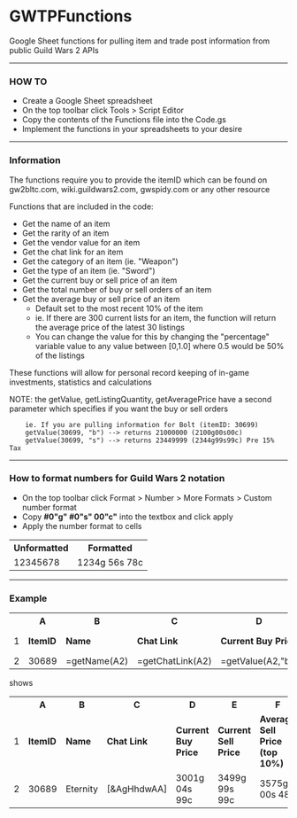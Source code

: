 # GWTPFunctions
Google Sheet functions for pulling item and trade post information from public Guild Wars 2 APIs
<hr>
<h3>HOW TO</h3>

  - Create a Google Sheet spreadsheet
  - On the top toolbar click Tools > Script Editor
  - Copy the contents of the Functions file into the Code.gs 
  - Implement the functions in your spreadsheets to your desire
<hr>

<h3>Information</h3>

The functions require you to provide the itemID which can be found on gw2bltc.com, wiki.guildwars2.com, gwspidy.com or any other resource

Functions that are included in the code:
  - Get the name of an item
  - Get the rarity of an item
  - Get the vendor value for an item
  - Get the chat link for an item
  - Get the category of an item (ie. "Weapon")
  - Get the type of an item (ie. "Sword")
  - Get the current buy or sell price of an item
  - Get the total number of buy or sell orders of an item
  - Get the average buy or sell price of an item 
      - Default set to the most recent 10% of the item
      - ie. If there are 300 current lists for an item, the function will return the average price of the latest 30 listings
      - You can change the value for this by changing the "percentage" variable value to any value between [0,1.0] where 0.5 would be 50% of the listings
    
These functions will allow for personal record keeping of in-game investments, statistics and calculations

NOTE: the getValue, getListingQuantity, getAveragePrice have a second parameter which specifies if you want the buy or sell orders
      
        ie. If you are pulling information for Bolt (itemID: 30699)
        getValue(30699, "b") --> returns 21000000 (2100g00s00c)
        getValue(30699, "s") --> returns 23449999 (2344g99s99c) Pre 15% Tax
 <hr>
   
<h3>How to format numbers for Guild Wars 2 notation</h3>

  - On the top toolbar click Format > Number > More Formats > Custom number format
  - Copy <b>#0"g" #0"s" 00"c"</b> into the textbox and click apply
  - Apply the number format to cells

<table>
  <th>Unformatted</th><th>Formatted</th>
  <tr>
    <td>12345678</td><td>1234g 56s 78c</td>
  </tr>
</table>

<hr>

<h3>Example</h3>

  <table>
  <th>  </th><th>A</th><th>B</th><th>C</th><th>D</th><th>E</th><th>F</th>
  <tr>
    <td>1</td>
    <td><b>ItemID</b></td>
    <td><b>Name</b></td>
    <td><b>Chat Link</b></td>
    <td><b>Current Buy Price</b></td>
    <td><b>Current Sell Price</b></td>
    <td><b>Average Sell Price (top 10%)</b></td>
  </tr>
  <tr>
<td>2</td>
    <td>30689</td>
    <td>=getName(A2)</td>
    <td>=getChatLink(A2)</td>
    <td>=getValue(A2,"b")</td>
    <td>=getValue(A2,"s")</td>
    <td>=getAveragePrice(A2,"s")</td>
  </tr>
  </table>
  
shows

<table>
  <th>  </th><th>A</th><th>B</th><th>C</th><th>D</th><th>E</th><th>F</th>
  <tr>
    <td>1</td>
    <td><b>ItemID</b></td>
    <td><b>Name</b></td>
    <td><b>Chat Link</b></td>
    <td><b>Current Buy Price</b></td>
    <td><b>Current Sell Price</b></td>
    <td><b>Average Sell Price (top 10%)</b></td>
  </tr>
  <tr>
<td>2</td>
    <td>30689</td>
    <td>Eternity</td>
    <td>[&AgHhdwAA]</td>
    <td>3001g 04s 99c</td>
    <td>3499g 99s 99c</td>
    <td>3575g 00s 48c</td>
  </tr>
  </table>



      
